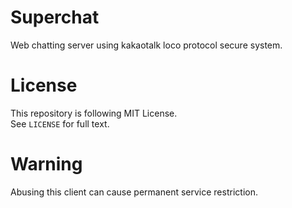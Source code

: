 # Superchat<br>
Web chatting server using kakaotalk loco protocol secure system.

# License<br>
This repository is following MIT License.<br>
See <code>LICENSE</code> for full text.

# Warning<br>
Abusing this client can cause permanent service restriction.
